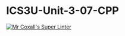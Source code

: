 # ICS3U-Unit-3-07-CPP

[![Mr Coxall's Super Linter](https://github.com/Johanna-liu16/ICS3U-Unit-3-07-CPP/workflows/Mr%20Coxall's%20Super%20Linter/badge.svg)](https://github.com/Johanna-liu16/ICS3U-Unit-3-07-CPP/actions/)
